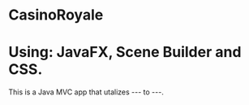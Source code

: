 # CasinoRoyale

# Using: JavaFX, Scene Builder and CSS. 

This is a Java MVC app that utalizes --- to ---.
